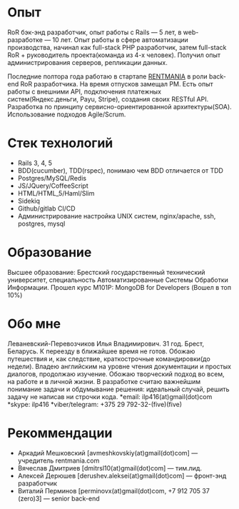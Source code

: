 # Опыт
RoR бэк-энд разработчик, опыт работы с Rails — 5 лет, в web-разработке — 10 лет. 
Опыт работы в сфере автоматизации производства, начинал как full-stack PHP разработчик,
затем full-stack RoR + руководитель проекта(команда из 4-х человек). Получил опыт администрирования серверов, репликации данных.

Последние полтора года работаю в стартапе [RENTMANIA](http://rentmania.com) в роли back-end RoR разработчика. На время отпусков замещал PM.
Есть опыт работы с внешними API, подключения платежных систем(Яндекс.деньги, Payu, Stripe), создания своих RESTful API. 
Разработка по принципу сервисно-ориентированной архитектуры(SOA). Использование подходов Agile/Scrum.

# Стек технологий
* Rails 3, 4, 5
* BDD(cucumber), TDD(rspec), понимаю чем BDD отличается от TDD
* Postgres/MySQL/Redis
* JS/JQuery/CoffeeScript
* HTML/HTML_5/Haml/Slim
* Sidekiq
* Github/gitlab CI/CD
* Администрирование настройка UNIX систем, nginx/apache, ssh, postgres, mysql

# Образование
Высшее образование: Брестский государственный технический университет, специальность Автоматизированные Системы Обработки Информации.
Прошел курс M101P: MongoDB for Developers (Вошел в топ 10%)

# Обо мне
Леваневский-Перевозчиков Илья Владимирович. 31 год. Брест, Беларусь. 
К переезду в ближайшее время не готов. Обожаю путешествия и, как следствие, краткострочные командировки(до недели).
Владею английским на уровне чтения документации и простых диалогов, продолжаю изучение.
Обожаю творческий подход во всем, на работе и в личной жизни. 
В разработке считаю важнейшим понимание задачи и обдумывание решения: идеальный случай, решить задачу не написав ни строчки кода.
*email: ilp416(at)gmail(dot)com
*skype: ilp416
*viber/telegram: +375 29 792-32-(five)(five)

# Рекоммендации
* Аркадий Мешковский [avmeshkovskiy(at)gmail(dot)com] — учредитель rentmania.com  
* Вячеслав Дмитриев [dmitrsl10(at)gmail(dot)com] — тим.лид.
* Алексей Дерюшев [derushev.aleksei(at)gmail(dot)com] — фронт-энд разработчик
* Виталий Перминов [perminovx(at)gmail(dot)com, +7 912 705 37 (zero)3] — senior back-end





